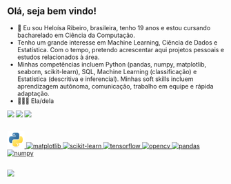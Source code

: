 ## Olá, seja bem vindo!

- 🌱 Eu sou Heloísa Ribeiro, brasileira, tenho 19 anos e estou cursando bacharelado em Ciência da Computação.
- Tenho um grande interesse em Machine Learning, Ciência de Dados e Estatística. Com o tempo, pretendo acrescentar aqui projetos pessoais e estudos relacionados à área.
- Minhas competências incluem Python (pandas, numpy, matplotlib, seaborn, scikit-learn), SQL, Machine Learning (classificação) e Estatística (descritiva e inferencial). Minhas soft skills incluem aprendizagem autônoma, comunicação, trabalho em equipe e rápida adaptação.
- 🙋🏻‍♀️ Ela/dela

<div>
  <a href="https://www.instagram.com/heloribes/" target="_blank"><img src="https://img.shields.io/badge/-Instagram-%23E4405F?style=for-the-badge&logo=instagram&logoColor=white" target="_blank"></a>
  <a href = "mailto:hribes.silva@gmail.com"><img src="https://img.shields.io/badge/-Gmail-%23333?style=for-the-badge&logo=gmail&logoColor=white" target="_blank"></a>
  <a href="https://www.linkedin.com/in/heloisaribesilva/" target="_blank"><img src="https://img.shields.io/badge/-LinkedIn-%230077B5?style=for-the-badge&logo=linkedin&logoColor=white" target="_blank">
</div>

##
<p align="left"> 
        <a href="https://www.python.org" target="_blank"> 
                <img src="https://raw.githubusercontent.com/devicons/devicon/master/icons/python/python-original.svg" alt="python" width="40" height="40" />
        </a>
        <a href="https://matplotlib.org/" target="_blank">
                <img src="https://upload.wikimedia.org/wikipedia/commons/8/84/Matplotlib_icon.svg" alt="matplotlib" width="40" height="40"/> 
        </a>
        <a href="https://scikit-learn.org/" target="_blank">
                <img src="https://upload.wikimedia.org/wikipedia/commons/0/05/Scikit_learn_logo_small.svg" alt="scikit-learn" width="40" height="40"/>
        </a> 
        <a href="https://www.tensorflow.org/" target="_blank">
                <img src="https://upload.wikimedia.org/wikipedia/commons/2/2d/Tensorflow_logo.svg" alt="tensorflow" width="40" height="40" />
        </a> 
        <a href="https://opencv.org/" target="_blank"> 
                <img src="https://upload.wikimedia.org/wikipedia/commons/3/32/OpenCV_Logo_with_text_svg_version.svg" alt="opencv" width="40" height="40" /> 
        </a>
        <a href="https://pandas.pydata.org/" target="_blank">
                <img src="https://pandas.pydata.org/static/img/favicon_white.ico" alt="pandas" width="40" height="40" /> 
        </a>
        <a href="https://numpy.org/" target="_blank">
                <img src="https://media.licdn.com/dms/image/D5612AQFSTglfKdI9eg/article-cover_image-shrink_720_1280/0/1708971797430?e=2147483647&v=beta&t=XbyPHd8bw5PLrsaTaad1Sish6jhLezkkp1u52KEpExg" alt="numpy" width="40" height="40" />
        </a>


</p>
    
##
<div>
 <a https://github-readme-stats.vercel.app/api?username=hribes&theme=dark&hide_border=false&include_all_commits=true&count_private=true></a>
</div>

<img
    height="150"
    src="https://github-readme-stats.vercel.app/api/top-langs/?username=hribes&layout=compact&hide_border=true&theme=darcula&langs_count=6&hide=jupyter%20notebook,tex,css,php"
  />
